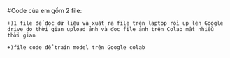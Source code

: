 #Code của em gồm 2 file:

    +)1 file để đọc dữ liệu và xuất ra file trên laptop rồi up lên Google drive do thời gian upload ảnh và đọc file ảnh trên Colab mất nhiều thời gian
  
    +)file code để train model trên Google colab
 

